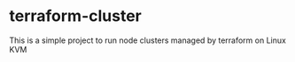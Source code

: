 # terraform-cluster
This is a simple project to run node clusters managed by terraform on Linux KVM
